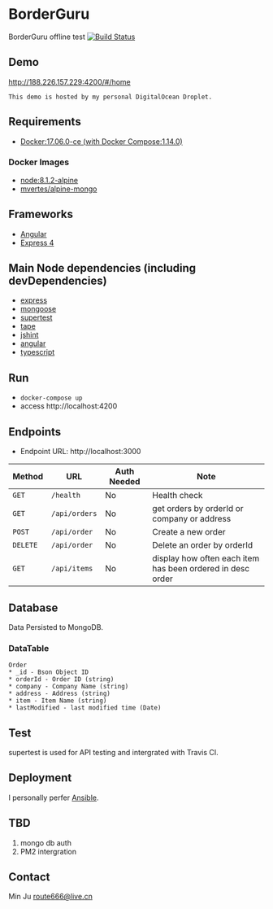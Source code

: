 # BorderGuru
BorderGuru offline test [![Build Status](https://travis-ci.org/ilovelili/border.svg?branch=master)](https://travis-ci.org/ilovelili/border)

## Demo
http://188.226.157.229:4200/#/home

    This demo is hosted by my personal DigitalOcean Droplet.

## Requirements
* [Docker:17.06.0-ce (with Docker Compose:1.14.0)](https://docs.docker.com/)

### Docker Images
* [node:8.1.2-alpine](https://hub.docker.com/_/node/)
* [mvertes/alpine-mongo](https://hub.docker.com/r/mvertes/alpine-mongo/)

## Frameworks
* [Angular](https://angular.io/)
* [Express 4](https://expressjs.com/)

## Main Node dependencies (including devDependencies)
* [express](https://www.npmjs.com/package/express)
* [mongoose](https://www.npmjs.com/package/mongoose)
* [supertest](https://www.npmjs.com/package/supertest)
* [tape](https://www.npmjs.com/package/tape)
* [jshint](https://www.npmjs.com/package/jshint)
* [angular](https://www.npmjs.com/package/angular)
* [typescript](https://www.npmjs.com/package/typescript)

## Run
* `docker-compose up`
* access http://localhost:4200

## Endpoints
* Endpoint URL: http://localhost:3000

| Method      | URL             | Auth Needed   | Note                                                           |
| ---         | ---             | ---           | ---                                                        |
| `GET`       | `/health`       | No            | Health check                                               |
| `GET`       | `/api/orders`   | No            | get orders by orderId or company or address                |
| `POST`      | `/api/order`    | No            | Create a new order                                         |
| `DELETE`    | `/api/order`    | No            | Delete an order by orderId                                 |
| `GET`       | `/api/items`    | No             | display how often each item has been ordered in desc order |

## Database
Data Persisted to MongoDB.

### DataTable
    Order
    * _id - Bson Object ID
    * orderId - Order ID (string)
    * company - Company Name (string)
    * address - Address (string)
    * item - Item Name (string)
    * lastModified - last modified time (Date)

## Test
   supertest is used for API testing and intergrated with Travis CI.

## Deployment
I personally perfer [Ansible](http://docs.ansible.com/ansible/docker_module.html).

## TBD
1. mongo db auth
2. PM2 intergration

## Contact
Min Ju <route666@live.cn>
